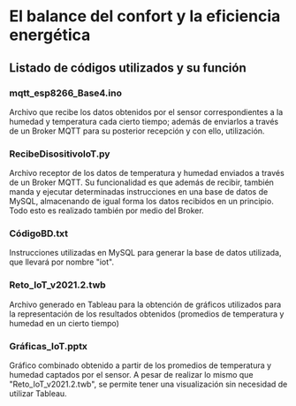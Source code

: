 # El balance del confort y la eficiencia energética
## Listado de códigos utilizados y su función

### mqtt_esp8266_Base4.ino

Archivo que recibe los datos obtenidos por el sensor correspondientes a la humedad y temperatura cada cierto tiempo; además de enviarlos a través de un Broker MQTT para su posterior recepción y con ello, utilización.

### RecibeDisositivoIoT.py

Archivo receptor de los datos de temperatura y humedad enviados a través de un Broker MQTT. Su funcionalidad es que además de recibir, también manda y ejecutar determinadas instrucciones en una base de datos de MySQL, almacenando de igual forma los datos recibidos en un principio. Todo esto es realizado también por medio del Broker.

### CódigoBD.txt

Instrucciones utilizadas en MySQL para generar la base de datos utilizada, que llevará por nombre "iot".

### Reto_IoT_v2021.2.twb

Archivo generado en Tableau para la obtención de gráficos utilizados para la representación de los resultados obtenidos (promedios de temperatura y humedad en un cierto tiempo)

### Gráficas_IoT.pptx

Gráfico combinado obtenido a partir de los promedios de temperatura y humedad captados por el sensor. A pesar de realizar lo mismo que "Reto_IoT_v2021.2.twb", se permite tener una visualización sin necesidad de utilizar Tableau.


